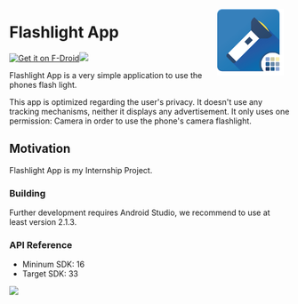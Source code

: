 
<img src="https://github.com/SecUSo/privacy-friendly-torchlight/raw/master/fastlane/metadata/android/en-US/images/icon.png"
     alt="Privacy Friendly Torchlight Icon"
     width="120px"
     align="right"
     style="float: right; margin-right: 10px;" />
# Flashlight App

[<img src="https://f-droid.org/badge/get-it-on.png" alt="Get it on F-Droid" height="60">](https://f-droid.org/packages/com.secuso.torchlight2/)<a href="https://play.google.com/store/apps/details?id=com.secuso.torchlight2"><img src="https://play.google.com/intl/en_us/badges/images/generic/en_badge_web_generic.png" height="60"></a>

Flashlight App is a very simple application to use the phones flash light.

This app is optimized regarding the user's privacy. It doesn't use any tracking mechanisms, neither it displays any advertisement. It only uses one permission: Camera in order to use the phone's camera flashlight.

## Motivation

Flashlight App is my Internship Project.

### Building

Further development requires Android Studio, we recommend to use at least version 2.1.3.

### API Reference

- Mininum SDK: 16
- Target SDK: 33



<a href="https://github.com/SecUSo/privacy-friendly-torchlight/graphs/contributors">
  <img src="https://contrib.rocks/image?repo=SecUSo/privacy-friendly-torchlight&max=100&columns=20" />
</a>